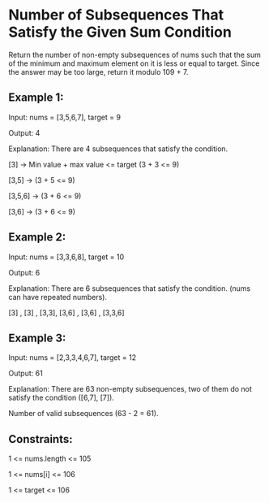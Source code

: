 # Number of Subsequences That Satisfy the Given Sum Condition
Return the number of non-empty subsequences of nums such that the sum of the minimum and maximum element on it is less or equal to target. Since the answer may be too large, return it modulo 109 + 7.

 

## Example 1:

Input: nums = [3,5,6,7], target = 9

Output: 4

Explanation: There are 4 subsequences that satisfy the condition.

[3] -> Min value + max value <= target (3 + 3 <= 9)

[3,5] -> (3 + 5 <= 9)

[3,5,6] -> (3 + 6 <= 9)

[3,6] -> (3 + 6 <= 9)

## Example 2:

Input: nums = [3,3,6,8], target = 10

Output: 6

Explanation: There are 6 subsequences that satisfy the condition. (nums can have repeated numbers).

[3] , [3] , [3,3], [3,6] , [3,6] , [3,3,6]

## Example 3:

Input: nums = [2,3,3,4,6,7], target = 12

Output: 61

Explanation: There are 63 non-empty subsequences, two of them do not satisfy the condition ([6,7], [7]).

Number of valid subsequences (63 - 2 = 61).
 

## Constraints:

1 <= nums.length <= 105

1 <= nums[i] <= 106

1 <= target <= 106
